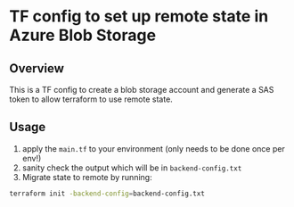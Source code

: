 # TF config to set up remote state in Azure Blob Storage

## Overview

This is a TF config to create a blob storage account and generate a SAS token to allow terraform to use remote state.

## Usage

1. apply the `main.tf` to your environment (only needs to be done once per env!)
2. sanity check the output which will be in `backend-config.txt`
3. Migrate state to remote by running:

```bash
terraform init -backend-config=backend-config.txt
```